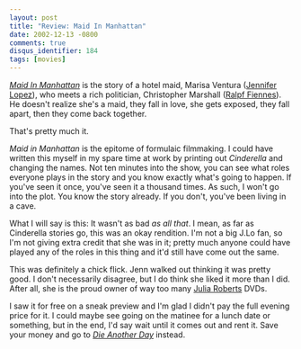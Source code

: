 ```yaml
---
layout: post
title: "Review: Maid In Manhattan"
date: 2002-12-13 -0800
comments: true
disqus_identifier: 184
tags: [movies]
---
```

[*Maid In Manhattan*](http://us.imdb.com/Title?0252076) is the story of
a hotel maid, Marisa Ventura ([Jennifer
Lopez](http://us.imdb.com/Name?Lopez,%20Jennifer)), who meets a rich
politician, Christopher Marshall ([Ralpf
Fiennes](http://us.imdb.com/Name?Fiennes,%20Ralph)). He doesn't realize
she's a maid, they fall in love, she gets exposed, they fall apart, then
they come back together.

 That's pretty much it.

 *Maid in Manhattan* is the epitome of formulaic filmmaking. I could
have written this myself in my spare time at work by printing out
*Cinderella* and changing the names. Not ten minutes into the show, you
can see what roles everyone plays in the story and you know exactly
what's going to happen. If you've seen it once, you've seen it a
thousand times. As such, I won't go into the plot. You know the story
already. If you don't, you've been living in a cave.

 What I will say is this: It wasn't as bad *as all that*. I mean, as far
as Cinderella stories go, this was an okay rendition. I'm not a big J.Lo
fan, so I'm not giving extra credit that she was in it; pretty much
anyone could have played any of the roles in this thing and it'd still
have come out the same.

 This was definitely a chick flick. Jenn walked out thinking it was
pretty good. I don't necessarily disagree, but I do think she liked it
more than I did. After all, she is the proud owner of way too many
[Julia Roberts](http://us.imdb.com/Name?Roberts,+Julia) DVDs.

 I saw it for free on a sneak preview and I'm glad I didn't pay the full
evening price for it. I could maybe see going on the matinee for a lunch
date or something, but in the end, I'd say wait until it comes out and
rent it. Save your money and go to [*Die Another
Day*](/archive/2002/11/25/review-die-another-day.aspx) instead.
